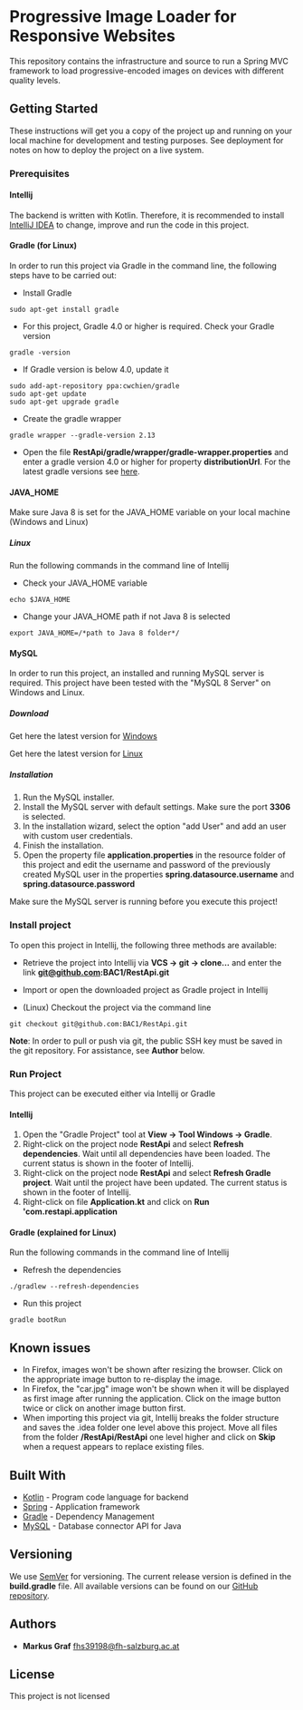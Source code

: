 # Progressive Image Loader for Responsive Websites

This repository contains the infrastructure and source to run a Spring MVC framework to load progressive-encoded
images on devices with different quality levels. 

## Getting Started

These instructions will get you a copy of the project up and running on your local machine for development 
and testing purposes. See deployment for notes on how to deploy the project on a live system.

### Prerequisites

#### Intellij

The backend is written with Kotlin. Therefore, it is recommended to install 
[IntelliJ IDEA](https://www.jetbrains.com/idea/) to change, improve and run the code in this project.

#### Gradle (for Linux)

In order to run this project via Gradle in the command line, the following steps have to be carried out:

* Install Gradle

```
sudo apt-get install gradle
```

* For this project, Gradle 4.0 or higher is required. Check your Gradle version

```
gradle -version
```

* If Gradle version is below 4.0, update it

```
sudo add-apt-repository ppa:cwchien/gradle
sudo apt-get update 
sudo apt-get upgrade gradle
```

* Create the gradle wrapper

```
gradle wrapper --gradle-version 2.13
```

* Open the file **RestApi/gradle/wrapper/gradle-wrapper.properties** and enter a gradle version 4.0 or higher
for property **distributionUrl**. For the latest gradle versions see [here](https://services.gradle.org/distributions/).

#### JAVA_HOME
Make sure Java 8 is set for the JAVA_HOME variable on your local machine (Windows and Linux)

##### Linux
Run the following commands in the command line of Intellij

* Check your JAVA_HOME variable
```
echo $JAVA_HOME
```

* Change your JAVA_HOME path if not Java 8 is selected
```
export JAVA_HOME=/*path to Java 8 folder*/
```

#### MySQL
In order to run this project, an installed and running MySQL server is required. This project have been tested 
with the "MySQL 8 Server" on Windows and Linux. 

##### Download

Get here the latest version for [Windows](https://dev.mysql.com/doc/refman/8.0/en/windows-installation.html)

Get here the latest version for [Linux](https://dev.mysql.com/doc/refman/8.0/en/linux-installation.html)

##### Installation
1. Run the MySQL installer.
2. Install the MySQL server with default settings. Make sure the port **3306** is selected.
3. In the installation wizard, select the option "add User" and add an user with custom user credentials.
4. Finish the installation.
5. Open the property file **application.properties** in the resource folder of this project and edit the username and
password of the previously created MySQL user in the properties **spring.datasource.username** and 
**spring.datasource.password**

Make sure the MySQL server is running before you execute this project!

### Install project
To open this project in Intellij, the following three methods are available:

* Retrieve the project into Intellij via **VCS -> git -> clone...** and enter the link **git@github.com:BAC1/RestApi.git**

* Import or open the downloaded project as Gradle project in Intellij

* (Linux) Checkout the project via the command line
```
git checkout git@github.com:BAC1/RestApi.git
```

**Note**: In order to pull or push via git, the public SSH key must be saved in the git repository. For assistance,
see **Author** below.

### Run Project

This project can be executed either via Intellij or Gradle

#### Intellij

1. Open the "Gradle Project" tool at **View -> Tool Windows -> Gradle**.
2. Right-click on the project node **RestApi** and select **Refresh dependencies**. Wait until all dependencies have 
been loaded. The current status is shown in the footer of Intellij.
3. Right-click on the project node **RestApi** and select **Refresh Gradle project**. Wait until the project have 
been updated. The current status is shown in the footer of Intellij.
4. Right-click on file **Application.kt** and click on **Run 'com.restapi.application**

#### Gradle (explained for Linux)
Run the following commands in the command line of Intellij

* Refresh the dependencies
```
./gradlew --refresh-dependencies
```

* Run this project
```
gradle bootRun
```

## Known issues
* In Firefox, images won't be shown after resizing the browser. Click on the appropriate image button to re-display the
image.
* In Firefox, the "car.jpg" image won't be shown when it will be displayed as first image after running the application.
Click on the image button twice or click on another image button first.
* When importing this project via git, Intellij breaks the folder structure and saves the .idea folder one level above
this project. Move all files from the folder **/RestApi/RestApi** one level higher and click on **Skip** when a request
appears to replace existing files.

## Built With

* [Kotlin](https://kotlinlang.org/) - Program code language for backend
* [Spring](https://spring.io/) - Application framework
* [Gradle](https://gradle.org/) - Dependency Management
* [MySQL](https://www.mysql.com/) - Database connector API for Java

## Versioning

We use [SemVer](http://semver.org/) for versioning. The current release version is defined in the **build.gradle** 
file. All available versions can be found on our [GitHub repository](https://github.com/BAC1/RestApi/tags). 

## Authors

* **Markus Graf**           <fhs39198@fh-salzburg.ac.at>

## License

This project is not licensed